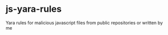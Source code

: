 # js-yara-rules
Yara rules for malicious javascript files from public repositories or written by me
